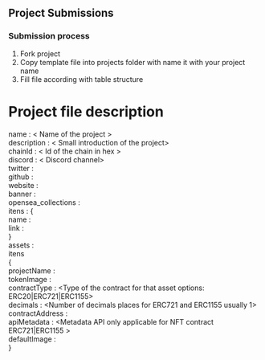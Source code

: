 
## Project Submissions

### Submission process

1. Fork project
2. Copy template file into projects folder with name it with your project name
3. Fill file according with table structure


# Project file description

name :  < Name of the project >   
description :   < Small introduction of the project>   
chainId :  < Id of the chain in hex >   
discord : < Discord channel>   
twitter : <Twitter account of channel>    
github  : <Github of the project>   
website : <Project site url>   
banner  : <Banner of the project>    
opensea_collections : <List of the opensea collection owned by the project>     
    itens : {   
      name : <Name of the project>   
      link : <Link for the collection>    
    }   
assets : <List of the contract used by project>   
  itens   
  {   
    projectName     : <Name of the asset>   
    tokenImage      : <Image for that asset>    
    contractType    : <Type of the contract for that asset options: ERC20|ERC721|ERC1155>   
    decimals        : <Number of decimals places for ERC721 and ERC1155 usually 1>   
    contractAddress : <Addres of the contract>   
    apiMetadata     : <Metadata API only applicable for NFT contract ERC721|ERC1155 >   
    defaultImage    : <Default image only applicable for NFT. Used when api metadata are unavailable>   
  }   
